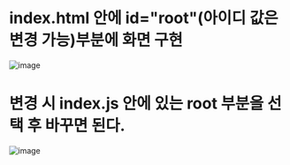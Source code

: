 # index.html 안에 id="root"(아이디 값은 변경 가능)부분에 화면 구현 
![image](https://user-images.githubusercontent.com/85022962/129114946-76fa7aff-4b80-44ae-8c1a-9d6bfad77c39.png)

# 변경 시 index.js 안에 있는 root 부분을 선택 후 바꾸면 된다. 
![image](https://user-images.githubusercontent.com/85022962/129115269-c639a6ce-99dc-4269-85ab-c6275e1c7f86.png)
